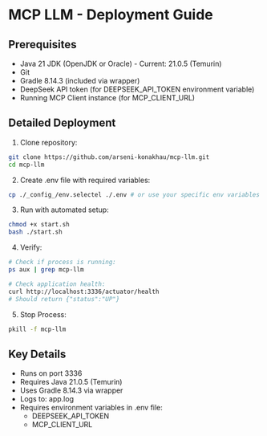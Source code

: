 # MCP LLM - Deployment Guide

## Prerequisites
- Java 21 JDK (OpenJDK or Oracle) - Current: 21.0.5 (Temurin)
- Git
- Gradle 8.14.3 (included via wrapper)
- DeepSeek API token (for DEEPSEEK_API_TOKEN environment variable)
- Running MCP Client instance (for MCP_CLIENT_URL)

## Detailed Deployment

1. Clone repository:
```bash
git clone https://github.com/arseni-konakhau/mcp-llm.git
cd mcp-llm
```

2. Create .env file with required variables:
```bash
cp ./_config_/env.selectel ./.env # or use your specific env variables
```

3. Run with automated setup:
```bash
chmod +x start.sh
bash ./start.sh
```

4. Verify:
```bash
# Check if process is running:
ps aux | grep mcp-llm

# Check application health:
curl http://localhost:3336/actuator/health
# Should return {"status":"UP"}
```

5. Stop Process:
```bash
pkill -f mcp-llm
```

## Key Details
- Runs on port 3336
- Requires Java 21.0.5 (Temurin)
- Uses Gradle 8.14.3 via wrapper
- Logs to: app.log
- Requires environment variables in .env file:
  - DEEPSEEK_API_TOKEN
  - MCP_CLIENT_URL
